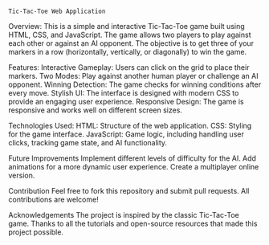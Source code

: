                                                                                  Tic-Tac-Toe Web Application
Overview:
This is a simple and interactive Tic-Tac-Toe game built using HTML, CSS, and JavaScript. The game allows two players to play against each other or against an AI opponent. The objective is to get three of your markers in a row (horizontally, vertically, or diagonally) to win the game.

Features:
Interactive Gameplay: Users can click on the grid to place their markers.
Two Modes: Play against another human player or challenge an AI opponent.
Winning Detection: The game checks for winning conditions after every move.
Stylish UI: The interface is designed with modern CSS to provide an engaging user experience.
Responsive Design: The game is responsive and works well on different screen sizes.

Technologies Used:
HTML: Structure of the web application.
CSS: Styling for the game interface.
JavaScript: Game logic, including handling user clicks, tracking game state, and AI functionality.

Future Improvements
Implement different levels of difficulty for the AI.
Add animations for a more dynamic user experience.
Create a multiplayer online version.

Contribution
Feel free to fork this repository and submit pull requests. All contributions are welcome!



Acknowledgements
The project is inspired by the classic Tic-Tac-Toe game.
Thanks to all the tutorials and open-source resources that made this project possible.
